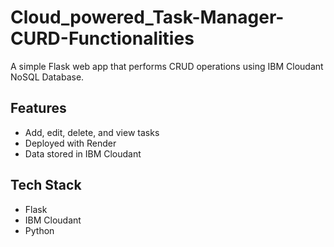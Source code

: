 # Cloud_powered_Task-Manager-CURD-Functionalities

A simple Flask web app that performs CRUD operations using IBM Cloudant NoSQL Database.

## Features
- Add, edit, delete, and view tasks
- Deployed with Render
- Data stored in IBM Cloudant

## Tech Stack
- Flask
- IBM Cloudant
- Python
